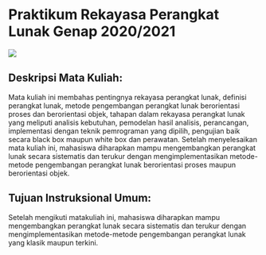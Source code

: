# Praktikum Rekayasa Perangkat Lunak Genap 2020/2021

![](https://glints.com/id/lowongan/wp-content/uploads/2020/02/A6-2-Ini-Perbedaan-Utama-Software-Engineer-dan-Software-Developer.jpg)

## Deskripsi Mata Kuliah: 
Mata kuliah ini membahas pentingnya rekayasa perangkat lunak, definisi perangkat lunak, metode pengembangan perangkat lunak berorientasi proses dan berorientasi objek, tahapan dalam rekayasa perangkat lunak yang meliputi analisis kebutuhan, pemodelan hasil analisis, perancangan, implementasi dengan teknik pemrograman yang dipilih, pengujian baik secara black box maupun white box dan perawatan. Setelah menyelesaikan mata kuliah ini, mahasiswa diharapkan mampu mengembangkan perangkat lunak secara sistematis dan terukur dengan mengimplementasikan metode-metode pengembangan perangkat lunak berorientasi proses maupun berorientasi objek.

## Tujuan Instruksional Umum: 
Setelah mengikuti matakuliah ini, mahasiswa diharapkan mampu mengembangkan perangkat lunak secara sistematis dan terukur dengan mengimplementasikan metode-metode pengembangan perangkat lunak yang klasik maupun terkini.


